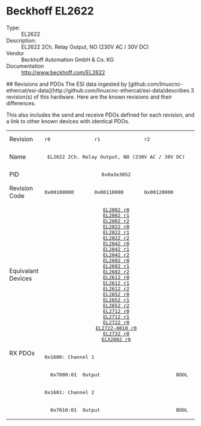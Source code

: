 #  Beckhoff EL2622

<dl>
  <dt>Type:</dt><dd>EL2622</dd>
  <dt>Description:</dt><dd>EL2622 2Ch. Relay Output, NO (230V AC / 30V DC)</dd>
  <dt>Vendor</dt><dd>Beckhoff Automation GmbH & Co. KG</dd>
  <dt>Documentation</dt><dd><a href="http://www.beckhoff.com/EL2622">http://www.beckhoff.com/EL2622</a></dd>
</dl>
## Revisions and PDOs
The ESI data ingested by [github.com/linuxcnc-ethercat/esi-data](http://github.com/linuxcnc-ethercat/esi-data)describes 3 revision(s) of this hardware.  Here are the known revisions and their differences.

This also includes the send and receive PDOs defined for each revision, and a link to other known devices with identical PDOs.

<table>
<tr >
<td class="first">Revision</td>
<td ><pre>r0</pre></td>
<td ><pre>r1</pre></td>
<td ><pre>r2</pre></td>
</tr>
<tr >
<td class="first">Name</td>
<td  colspan=3 align="center"><pre>EL2622 2Ch. Relay Output, NO (230V AC / 30V DC)</pre></td>
</tr>
<tr >
<td class="first">PID</td>
<td  colspan=3 align="center"><pre>0x0a3e3052</pre></td>
</tr>
<tr >
<td class="first">Revision Code</td>
<td ><pre>0x00100000</pre></td>
<td ><pre>0x00110000</pre></td>
<td ><pre>0x00120000</pre></td>
</tr>
<tr >
<td class="first">Equivalant Devices</td>
<td  colspan=3 align="center"><pre><a href="EL2002">EL2002 r0</a><br/><a href="EL2002">EL2002 r1</a><br/><a href="EL2002">EL2002 r2</a><br/><a href="EL2022">EL2022 r0</a><br/><a href="EL2022">EL2022 r1</a><br/><a href="EL2022">EL2022 r2</a><br/><a href="EL2042">EL2042 r0</a><br/><a href="EL2042">EL2042 r1</a><br/><a href="EL2042">EL2042 r2</a><br/><a href="EL2602">EL2602 r0</a><br/><a href="EL2602">EL2602 r1</a><br/><a href="EL2602">EL2602 r2</a><br/><a href="EL2612">EL2612 r0</a><br/><a href="EL2612">EL2612 r1</a><br/><a href="EL2612">EL2612 r2</a><br/><a href="EL2652">EL2652 r0</a><br/><a href="EL2652">EL2652 r1</a><br/><a href="EL2652">EL2652 r2</a><br/><a href="EL2712">EL2712 r0</a><br/><a href="EL2712">EL2712 r1</a><br/><a href="EL2722">EL2722 r0</a><br/><a href="EL2722-0010">EL2722-0010 r0</a><br/><a href="EL2732">EL2732 r0</a><br/><a href="ELX2002">ELX2002 r0</a></pre></td>
</tr>
<tr class="rxpdo pdosection">
<td class="first" rowspan=4 valign=top>RX PDOs</td>
<td colspan=3 align="left"><pre>0x1600: Channel 1</pre></td>
<td></td>
</tr>
<tr class="rxpdo">
<td  colspan=3 align="left"><pre>  0x7000:01  Output                          BOOL</pre></td>
</tr>
<tr class="rxpdo pdosection">
<td  colspan=3 align="left"><pre>0x1601: Channel 2</pre></td>
</tr>
<tr class="rxpdo">
<td  colspan=3 align="left"><pre>  0x7010:01  Output                          BOOL</pre></td>
</tr>
</table>
